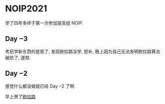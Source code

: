# NOIP2021

学了四年多终于第一次参加提高组 NOIP.

## Day $-3$

考前学新东西的是我了, 发现欧拉路没学, 怒补, 晚上因为自己无法发明欧拉路算法破防了, 遂颓.

## Day $-2$

感觉什么都没做就已经 Day $-2$ 了啊.

早上贺了[欧拉路]()